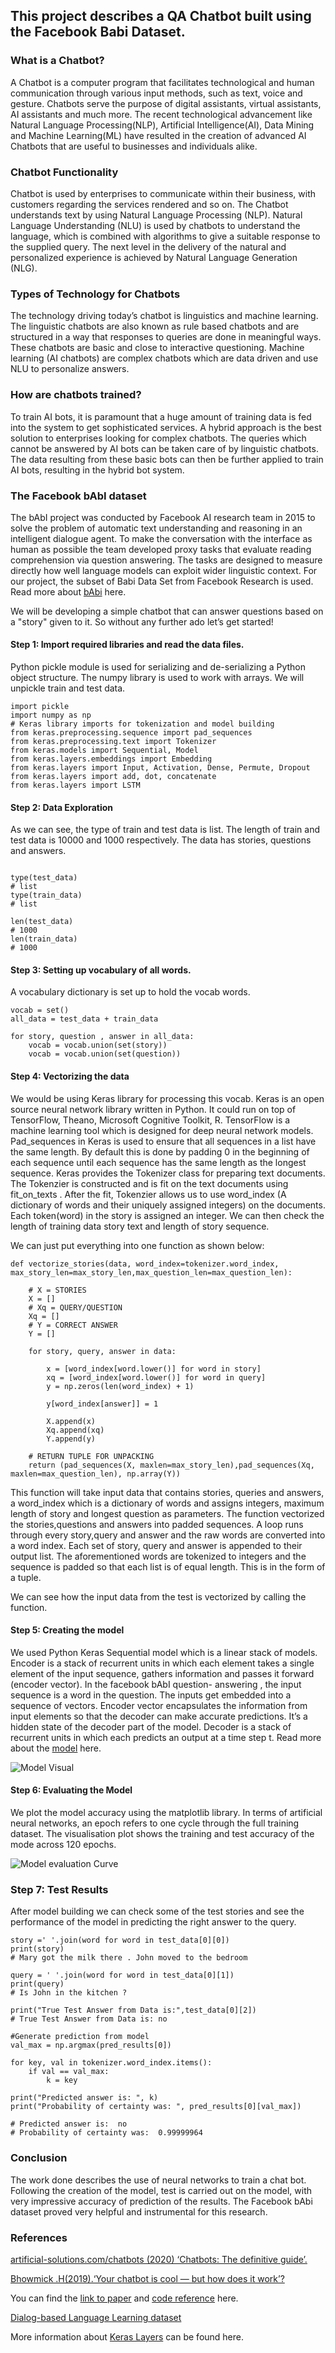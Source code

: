 ## This project describes a QA Chatbot built using the Facebook Babi Dataset.

### What is a Chatbot?
A Chatbot is a computer program that facilitates technological and human communication through various input methods, such as text, voice and gesture. Chatbots serve the purpose of  digital assistants, virtual assistants, AI assistants and much more. The recent technological advancement like Natural Language Processing(NLP), Artificial Intelligence(AI), Data Mining and Machine Learning(ML) have resulted in the creation of advanced AI Chatbots that are useful to businesses and individuals alike.


### Chatbot Functionality

Chatbot is used by enterprises to communicate within their business, with customers regarding the services rendered and so on. The Chatbot understands text by using Natural Language Processing (NLP). Natural Language Understanding (NLU) is used by chatbots to understand the language, which is combined with algorithms to give a suitable response to the supplied query. The next level in the delivery of the natural and personalized experience is achieved by Natural Language Generation (NLG).  

### Types of Technology for Chatbots

The technology driving today’s chatbot is linguistics and machine learning. The linguistic chatbots are also known as rule based chatbots and are structured in a way that responses to queries are done in meaningful ways. These chatbots are basic and close to interactive questioning. Machine learning (AI chatbots) are complex chatbots which are data driven and use NLU to personalize answers.

### How are chatbots trained?  

To train AI bots, it is paramount that a huge amount of training data is fed into the system to get sophisticated services. A hybrid approach is the best solution to enterprises looking for complex chatbots. The queries which cannot be answered by AI bots can be taken care of by linguistic chatbots. The data resulting from these basic bots can then be further applied to train AI bots, resulting in the hybrid bot system.


### The Facebook bAbI dataset

The bAbI project was conducted by Facebook AI research team in 2015 to solve the problem of automatic text understanding and reasoning in an intelligent dialogue agent. To make the conversation with the interface as human as possible the team developed proxy tasks that evaluate reading comprehension via question answering.
The tasks are designed to measure directly how well language models can exploit wider linguistic context. For our project, the subset of Babi Data Set from Facebook Research is used. Read more about [bAbi](https://research.fb.com/downloads/babi/) here.


We will be developing a simple chatbot that can answer questions based on a "story" given to it. So without any further ado let’s get started!

#### Step 1: Import required libraries and read the data files.

Python pickle module is used for serializing and de-serializing a Python object structure. 
The numpy library is used to work with arrays. We will unpickle train and test data.

```
import pickle
import numpy as np
# Keras library imports for tokenization and model building
from keras.preprocessing.sequence import pad_sequences
from keras.preprocessing.text import Tokenizer
from keras.models import Sequential, Model
from keras.layers.embeddings import Embedding
from keras.layers import Input, Activation, Dense, Permute, Dropout
from keras.layers import add, dot, concatenate
from keras.layers import LSTM
```

#### Step 2: Data Exploration

As we can see, the type of train and test data is list. The length of train and test data is 10000 and 1000 respectively. The data has stories, questions and answers.
```

type(test_data)
# list
type(train_data)
# list

len(test_data)
# 1000
len(train_data)
# 1000
```

#### Step 3: Setting up vocabulary of all words.

A vocabulary dictionary is set up to hold the vocab words.
```
vocab = set()
all_data = test_data + train_data

for story, question , answer in all_data:
    vocab = vocab.union(set(story))
    vocab = vocab.union(set(question))

```

#### Step 4: Vectorizing the data

We would be using Keras library for processing this vocab. Keras is an open source neural network library written in Python. It could run on top of TensorFlow, Theano, Microsoft Cognitive Toolkit, R. TensorFlow is a machine learning tool which is designed for deep neural network models. Pad_sequences in Keras  is used to ensure that all sequences in a list have the same length. By default this is done by padding 0 in the beginning of each sequence until each sequence has the same length as the longest sequence. Keras provides the Tokenizer class for preparing text documents. The Tokenzier is constructed and is fit on the text documents using fit_on_texts . After the fit, Tokenzier allows us to use word_index (A dictionary of words and their uniquely assigned integers) on the documents. Each token(word) in the story is assigned an integer. We can then check the length of training data story text and length of story sequence.

We can just put everything into one function as shown below:

```
def vectorize_stories(data, word_index=tokenizer.word_index, 
max_story_len=max_story_len,max_question_len=max_question_len):
    
    # X = STORIES
    X = []
    # Xq = QUERY/QUESTION
    Xq = []
    # Y = CORRECT ANSWER
    Y = []
    
    for story, query, answer in data:
        
        x = [word_index[word.lower()] for word in story]
        xq = [word_index[word.lower()] for word in query]
        y = np.zeros(len(word_index) + 1)
        
        y[word_index[answer]] = 1
        
        X.append(x)
        Xq.append(xq)
        Y.append(y)
        
    # RETURN TUPLE FOR UNPACKING
    return (pad_sequences(X, maxlen=max_story_len),pad_sequences(Xq, maxlen=max_question_len), np.array(Y))
```

This function will take input data that contains stories, queries and answers, a word_index which is a dictionary of words and assigns integers, maximum length of story and longest question as parameters.
The function vectorized the stories,questions and answers into padded sequences. A loop runs through every story,query and answer and the raw words are converted into a word index. Each set of story, query and answer is appended to their output list. The aforementioned words are tokenized to integers and the sequence is padded so that each list is of equal length. This is in the form of a tuple. 

We can see how the input data from the test is vectorized by calling the function.

#### Step 5: Creating the model
We used Python  Keras Sequential model which is a linear stack of models. Encoder is a stack of recurrent units in which each element takes a single element of the input sequence, gathers information and passes it forward (encoder vector). In the facebook bAbI question- answering , the input sequence is a word in the question. The inputs get embedded into a sequence of vectors. Encoder vector encapsulates the information from input elements so that the decoder can make accurate predictions. It’s a hidden state of the decoder part of the model. Decoder is a stack of recurrent units in which each predicts an output at a time step t. Read more about the [model](https://arxiv.org/pdf/1503.08895.pdf) here.

![Model Visual](/image.png)


#### Step 6: Evaluating the Model

We plot the model accuracy using the matplotlib library.
In terms of artificial neural networks, an epoch refers to one cycle through the full training dataset. 
The visualisation plot shows the training and test accuracy of the mode across 120 epochs.

![Model evaluation Curve](/eval.png)


### Step 7: Test Results

After model building we can check some of the test stories and see the performance of the model in predicting the right answer to the query.

```
story =' '.join(word for word in test_data[0][0])
print(story)
# Mary got the milk there . John moved to the bedroom

query = ' '.join(word for word in test_data[0][1])
print(query)
# Is John in the kitchen ?

print("True Test Answer from Data is:",test_data[0][2])
# True Test Answer from Data is: no

#Generate prediction from model
val_max = np.argmax(pred_results[0])

for key, val in tokenizer.word_index.items():
    if val == val_max:
        k = key

print("Predicted answer is: ", k)
print("Probability of certainty was: ", pred_results[0][val_max])

# Predicted answer is:  no
# Probability of certainty was:  0.99999964

```

### Conclusion

The work done describes the use of neural networks to train a chat bot. Following the creation of the model, test is carried out on the model, with very impressive accuracy of prediction of the results. The Facebook bAbi dataset proved very helpful and instrumental for this research. 

### References

[artificial-solutions.com/chatbots (2020) ‘Chatbots: The definitive guide’.](https://www.artificial-solutions.com/chatbots)

[Bhowmick .H(2019).‘Your chatbot is cool — but how does it work’?](https://uxdesign.cc/and-how-do-they-work-f692205956ed) 

You can find the [link to paper](https://arxiv.org/pdf/1503.08895.pdf) and [code reference](https://www.pieriandata.com/) here.

[Dialog-based Language Learning dataset](https://research.fb.com/downloads/babi/) 

More information about [Keras Layers](https://keras.io/api/layers/) can be found here.